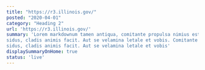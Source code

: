 ```yaml
---
title: "https://r3.illinois.gov/"
posted: "2020-04-01"
category: "Heading 2"
url: 'https://r3.illinois.gov/'
summary: 'Lorem markdownum tamen antiqua, comitante propulsa nimius est, exstantibus
sidus, cladis animis facit. Aut se velamina letale et vobis. Comitante propulsa nimius est, exstantibus
sidus, cladis animis facit. Aut se velamina letale et vobis'
displaySummaryOnHome: true
status: 'live'
---
```

